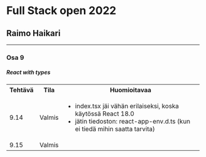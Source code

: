 # Full Stack open 2022
## Raimo Haikari

---

### Osa 9

##### React with types

<table>
  <tr>
    <th>Tehtävä</th>
    <th>Tila</th>
    <th>Huomioitavaa</th>
  </tr>
  <tr>
    <td>9.14</td>
    <td>Valmis</td>
    <td>
      <ul>
        <li>index.tsx jäi vähän erilaiseksi, koska käytössä React 18.0</li>
        <li>jätin tiedoston: react-app-env.d.ts (kun ei tiedä mihin saatta tarvita)</li>
      </ul>
    </td>
  </tr>
  <tr>
    <td>9.15</td>
    <td>Valmis</td>
    <td></td>
  </tr>
</table>
